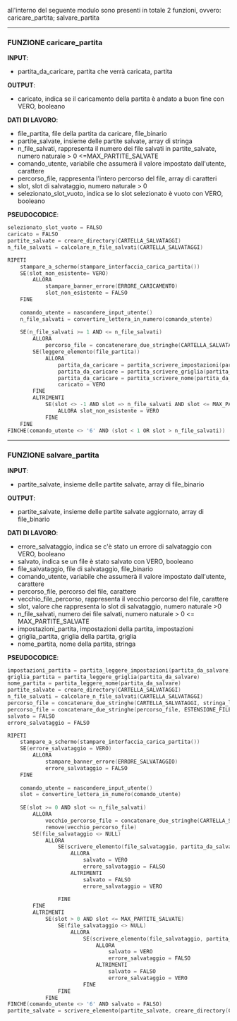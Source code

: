 all'interno del seguente modulo sono presenti in totale 2 funzioni, ovvero: 
caricare_partita; salvare_partita

---
### FUNZIONE  caricare_partita
**INPUT**:
- partita_da_caricare, partita che verrà caricata, partita

**OUTPUT**:
- caricato, indica se il caricamento della partita è andato a buon fine con VERO, booleano

**DATI DI LAVORO**:
- file_partita, file della partita da caricare, file_binario
- partite_salvate, insieme delle partite salvate, array di stringa
- n_file_salvati, rappresenta il numero dei file salvati in partite_salvate, numero naturale > 0 <=MAX_PARTITE_SALVATE 
- comando_utente, variabile che assumerà il valore impostato dall'utente, carattere
- percorso_file, rappresenta l'intero percorso del file, array di caratteri
- slot, slot di salvataggio, numero naturale > 0
- selezionato_slot_vuoto, indica se lo slot selezionato è vuoto con VERO, booleano

**PSEUDOCODICE**:
```C
selezionato_slot_vuoto = FALSO
caricato = FALSO
partite_salvate = creare_directory(CARTELLA_SALVATAGGI)
n_file_salvati = calcolare_n_file_salvati(CARTELLA_SALVATAGGI)

RIPETI
	stampare_a_schermo(stampare_interfaccia_carica_partita())
	SE(slot_non_esistente= VERO)
		ALLORA	
			stampare_banner_errore(ERRORE_CARICAMENTO)
			slot_non_esistente = FALSO
	FINE
	
	comando_utente = nascondere_input_utente()
	n_file_salvati = convertire_lettera_in_numero(comando_utente)
	
	SE(n_file_salvati >= 1 AND <= n_file_salvati)
		ALLORA 
			percorso_file = concatenerare_due_stringhe(CARTELLA_SALVATAGGI, stringa_leggere_array(partite_salvate[slot - 1]))
		SE(leggere_elemento(file_partita))
			ALLORA 
				partita_da_caricare = partita_scrivere_impostazioni(partita_da_caricare, impostazioni_partita)
				partita_da_caricare = partita_scrivere_griglia(partita_da_caricare, griglia_partita)
				partita_da_caricare = partita_scrivere_nome(partita_da_caricare, nome_partita)
				caricato = VERO
		FINE	
		ALTRIMENTI 
			SE(slot <> -1 AND slot => n_file_salvati AND slot <= MAX_PARTITE_SALVATE))
				ALLORA slot_non_esistente = VERO
			FINE
	FINE
FINCHE(comando_utente <> '6' AND (slot < 1 OR slot > n_file_salvati))
```
---
### FUNZIONE  salvare_partita
**INPUT**:
- partite_salvate, insieme delle partite salvate, array di file_binario

**OUTPUT**:
- partite_salvate, insieme delle partite salvate aggiornato, array di file_binario

**DATI DI LAVORO**:
- errore_salvataggio, indica se c'è stato un errore di salvataggio con VERO, booleano
- salvato, indica se un file è stato salvato con VERO, booleano
- file_salvataggio, file di salvataggio, file_binario
- comando_utente, variabile che assumerà il valore impostato dall'utente, carattere
- percorso_file, percorso del file, carattere
- vecchio_file_percorso, rappresenta il vecchio percorso del file, carattere
- slot, valore che rappresenta lo slot di salvataggio, numero naturale >0
- n_file_salvati, numero dei file salvati, numero naturale > 0 <= MAX_PARTITE_SALVATE
- impostazioni_partita, impostazioni della partita, impostazioni
- griglia_partita, griglia della partita, griglia
- nome_partita, nome della partita, stringa

**PSEUDOCODICE**:
```C
impostazioni_partita = partita_leggere_impostazioni(partita_da_salvare)
griglia_partita = partita_leggere_griglia(partita_da_salvare)
nome_partita = partita_leggere_nome(partita_da_salvare)
partite_salvate = creare_directory(CARTELLA_SALVATAGGI)
n_file_salvati = calcolare_n_file_salvati(CARTELLA_SALVATAGGI)
percorso_file = concatenare_due_stringhe(CARTELLA_SALVATAGGI, stringa_leggere_array(partita_leggere_nome(partita_da_salvare)))
percorso_file = concatenare_due_stringhe(percorso_file, ESTENSIONE_FILE)
salvato = FALSO
errore_salvataggio = FALSO

RIPETI
	stampare_a_schermo(stampare_interfaccia_carica_partita())	
	SE(errore_salvataggio = VERO)
		ALLORA 
			stampare_banner_errore(ERRORE_SALVATAGGIO)
			errore_salvataggio = FALSO
	FINE
	
	comando_utente = nascondere_input_utente()
	slot = convertire_lettera_in_numero(comando_utente)
	
	SE(slot >= 0 AND slot <= n_file_salvati)
		ALLORA 
			vecchio_percorso_file = concatenare_due_stringhe(CARTELLA_SALVATAGGI, stringa_leggere_array(partite_salvate[slot - 1]))
			remove(vecchio_percorso_file)
		SE(file_salvataggio <> NULL)
			ALLORA 
				SE(scrivere_elemento(file_salvataggio, partita_da_salvare))
					ALLORA 
						salvato = VERO
						errore_salvataggio = FALSO
					ALTRIMENTI
						salvato = FALSO
						errore_salvataggio = VERO
					
				FINE		
		FINE	 
		ALTRIMENTI 
			SE(slot > 0 AND slot <= MAX_PARTITE_SALVATE)
				SE(file_salvataggio <> NULL)
					ALLORA 	
						SE(scrivere_elemento(file_salvataggio, partita_da_scrivere))
							ALLORA 
								salvato = VERO
								errore_salvataggio = FALSO
							ALTRIMENTI
								salvato = FALSO
								errore_salvataggio = VERO
						FINE 	
	            FINE
			FINE
FINCHE(comando_utente <> '6' AND salvato = FALSO)
partite_salvate = scrivere_elemento(partite_salvate, creare_directory(CARTELLA_SALVATAGGI))
```